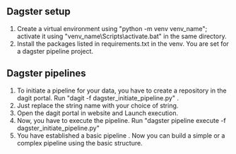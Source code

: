 Dagster setup
---------------
1. Create a virtual environment using "python -m venv venv_name"; activate it using "venv_name\Scripts\activate.bat" in the same directory.
2. Install the packages listed in requirements.txt in the venv.
You are set for a dagster pipeline project.

Dagster pipelines
------------------
1. To initiate a pipeline for your data, you have to create a repository in the dagit portal. Run "dagit -f dagster_initiate_pipeline.py" . 
2. Just replace the string name with your choice of string.
3. Open the dagit portal in website and Launch execution.
4. Now, you have to execute the pipeline. Run "dagster pipeline execute -f dagster_initiate_pipeline.py"
5. You have established a basic pipeline . Now you can build a simple or a complex pipeline using the basic structure.

